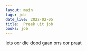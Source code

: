 ```yaml
---
layout: main
tags: job
date_live: 2022-02-05
title:  Preek uit job
books: job
---
```

Iets oor die dood gaan ons oor praat
